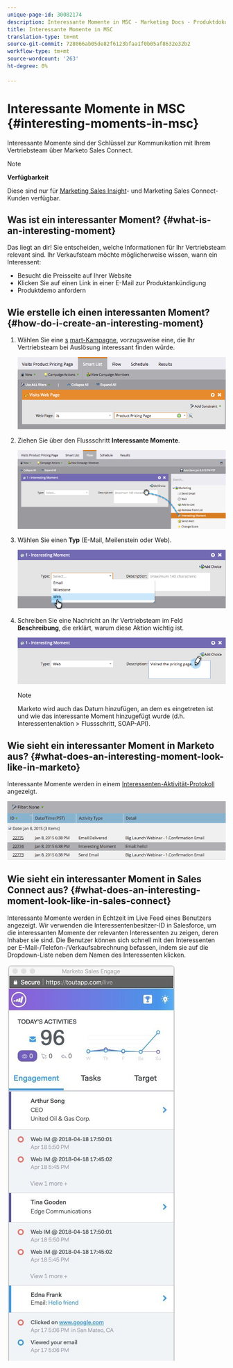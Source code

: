 ```yaml
---
unique-page-id: 30082174
description: Interessante Momente in MSC - Marketing Docs - Produktdokumentation
title: Interessante Momente in MSC
translation-type: tm+mt
source-git-commit: 728066ab05de82f6123bfaa1f0b05af8632e32b2
workflow-type: tm+mt
source-wordcount: '263'
ht-degree: 0%

---
```



# Interessante Momente in MSC {#interesting-moments-in-msc}

Interessante Momente sind der Schlüssel zur Kommunikation mit Ihrem Vertriebsteam über Marketo Sales Connect.

>[!NOTE]
>
>**Verfügbarkeit**
>
>Diese sind nur für [Marketing Sales Insight](http://docs.marketo.com/x/2Akt)- und Marketing Sales Connect-Kunden verfügbar.

## Was ist ein interessanter Moment?  {#what-is-an-interesting-moment}

Das liegt an dir! Sie entscheiden, welche Informationen für Ihr Vertriebsteam relevant sind. Ihr Verkaufsteam möchte möglicherweise wissen, wann ein Interessent:

* Besucht die Preisseite auf Ihrer Website
* Klicken Sie auf einen Link in einer E-Mail zur Produktankündigung
* Produktdemo anfordern

## Wie erstelle ich einen interessanten Moment? {#how-do-i-create-an-interesting-moment}

1. Wählen Sie eine [s](../../../product-docs/core-marketo-concepts/smart-campaigns/understanding-smart-campaigns.md) [mart-Kampagne](http://docs.marketo.com/display/docs/smart+campaigns), vorzugsweise eine, die Ihr Vertriebsteam bei Auslösung interessant finden würde.

   ![](assets/image2015-1-8-18-3a8-3a54.png)

1. Ziehen Sie über den Flussschritt **Interessante Momente**.

   ![](assets/image2015-1-8-18-3a15-3a20.png)

1. Wählen Sie einen **Typ** (E-Mail, Meilenstein oder Web).

   ![](assets/image2015-1-8-18-3a17-3a16.png)

1. Schreiben Sie eine Nachricht an Ihr Vertriebsteam im Feld **Beschreibung**, die erklärt, warum diese Aktion wichtig ist.

   ![](assets/image2015-1-8-18-3a18-3a23.png)

   >[!NOTE]
   >
   >Marketo wird auch das Datum hinzufügen, an dem es eingetreten ist und wie das interessante Moment hinzugefügt wurde (d.h. Interessentenaktion > Flussschritt, SOAP-API).

## Wie sieht ein interessanter Moment in Marketo aus?  {#what-does-an-interesting-moment-look-like-in-marketo}

Interessante Momente werden in einem [Interessenten-Aktivität-Protokoll](../../../product-docs/core-marketo-concepts/smart-lists-and-static-lists/managing-people-in-smart-lists/using-the-person-detail-page.md) angezeigt.

![](assets/image2015-1-14-18-3a45-3a58.png)

## Wie sieht ein interessanter Moment in Sales Connect aus? {#what-does-an-interesting-moment-look-like-in-sales-connect}

Interessante Momente werden in Echtzeit im Live Feed eines Benutzers angezeigt. Wir verwenden die Interessentenbesitzer-ID in Salesforce, um die interessanten Momente der relevanten Interessenten zu zeigen, deren Inhaber sie sind. Die Benutzer können sich schnell mit den Interessenten per E-Mail-/Telefon-/Verkaufsabrechnung befassen, indem sie auf die Dropdown-Liste neben dem Namen des Interessenten klicken.

![](assets/engagement.jpg)

